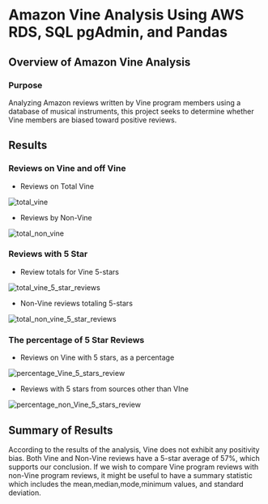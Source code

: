 # Amazon Vine Analysis Using AWS RDS, SQL pgAdmin, and Pandas

## Overview of Amazon Vine Analysis

### Purpose
Analyzing Amazon reviews written by Vine program members using a database of musical instruments, this project seeks to determine whether Vine members are biased toward positive reviews.

## Results

### Reviews on Vine and off Vine

- Reviews on Total Vine

![total_vine](https://user-images.githubusercontent.com/99752443/175845236-6e8f2533-de75-4aae-8d01-103ad71277d8.png)

- Reviews by Non-Vine

![total_non_vine](https://user-images.githubusercontent.com/99752443/175845245-a0096526-5cce-4405-aec2-4d1988df808d.png)

### Reviews with 5 Star 

- Review totals for Vine 5-stars

![total_vine_5_star_reviews](https://user-images.githubusercontent.com/99752443/175845255-6ca00a7a-a8d8-4d45-958d-031393689bee.png)

- Non-Vine reviews totaling 5-stars

![total_non_vine_5_star_reviews](https://user-images.githubusercontent.com/99752443/175845264-6a656835-522f-4664-80f4-ef9d32710486.png)

### The percentage of 5 Star Reviews

- Reviews on Vine with 5 stars, as a percentage

![percentage_Vine_5_stars_review](https://user-images.githubusercontent.com/99752443/175845280-5ba1b905-5de1-42d5-b8df-c5d693a31feb.png)

- Reviews with 5 stars from sources other than VIne

![percentage_non_Vine_5_stars_review](https://user-images.githubusercontent.com/99752443/175845294-49713256-2622-4484-b058-a3df1f9a260f.png)

## Summary of Results
According to the results of the analysis, Vine does not exhibit any positivity bias. Both Vine and Non-Vine reviews have a 5-star average of 57%, which supports our conclusion. If we wish to compare Vine program reviews with non-Vine program reviews, it might be useful to have a summary statistic which includes the mean,median,mode,minimum values, and standard deviation.
